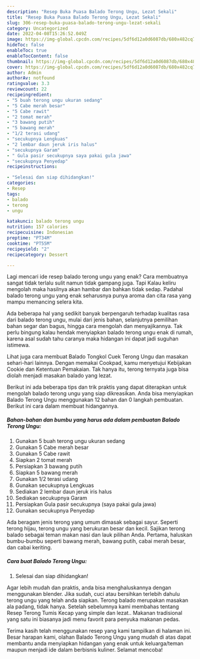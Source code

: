 ```yaml
---
description: "Resep Buka Puasa Balado Terong Ungu, Lezat Sekali"
title: "Resep Buka Puasa Balado Terong Ungu, Lezat Sekali"
slug: 306-resep-buka-puasa-balado-terong-ungu-lezat-sekali
category: Uncategorized
date: 2022-04-08T15:26:52.049Z
image: https://img-global.cpcdn.com/recipes/5df6d12a0d6087db/680x482cq70/balado-terong-ungu-foto-resep-utama.jpg
hideToc: false
enableToc: true
enableTocContent: false
thumbnail: https://img-global.cpcdn.com/recipes/5df6d12a0d6087db/680x482cq70/balado-terong-ungu-foto-resep-utama.jpg
cover: https://img-global.cpcdn.com/recipes/5df6d12a0d6087db/680x482cq70/balado-terong-ungu-foto-resep-utama.jpg
author: Admin
authorAv: notfound
ratingvalue: 3.3
reviewcount: 22
recipeingredient:
- "5 buah terong ungu ukuran sedang"
- "5 Cabe merah besar"
- "5 Cabe rawit"
- "2 tomat merah"
- "3 bawang putih"
- "5 bawang merah"
- "1/2 terasi udang"
- "secukupnya Lengkuas"
- "2 lembar daun jeruk iris halus"
- "secukupnya Garam"
- " Gula pasir secukupnya saya pakai gula jawa"
- "secukupnya Penyedap"
recipeinstructions:

- "Selesai dan siap dihidangkan!"
categories:
- Resep
tags:
- balado
- terong
- ungu

katakunci: balado terong ungu 
nutrition: 157 calories
recipecuisine: Indonesian
preptime: "PT34M"
cooktime: "PT55M"
recipeyield: "2"
recipecategory: Dessert

---
```



Lagi mencari ide resep balado terong ungu yang enak? Cara membuatnya sangat tidak terlalu sulit namun tidak gampang juga. Tapi Kalau keliru mengolah maka hasilnya akan hambar dan bahkan tidak sedap. Padahal balado terong ungu yang enak seharusnya punya aroma dan cita rasa yang mampu memancing selera kita.


Ada beberapa hal yang sedikit banyak berpengaruh terhadap kualitas rasa dari balado terong ungu, mulai dari jenis bahan, selanjutnya pemilihan bahan segar dan bagus, hingga cara mengolah dan menyajikannya. Tak perlu bingung kalau hendak menyiapkan balado terong ungu enak di rumah, karena asal sudah tahu caranya maka hidangan ini dapat jadi suguhan istimewa.

Lihat juga cara membuat Balado Tongkol Cuek Terong Ungu dan masakan sehari-hari lainnya. Dengan memakai Cookpad, kamu menyetujui Kebijakan Cookie dan Ketentuan Pemakaian. Tak hanya itu, terong ternyata juga bisa diolah menjadi masakan balado yang lezat.


Berikut ini ada beberapa tips dan trik praktis yang dapat diterapkan untuk mengolah balado terong ungu yang siap dikreasikan. Anda bisa menyiapkan Balado Terong Ungu menggunakan 12 bahan dan 0 langkah pembuatan. Berikut ini cara dalam membuat hidangannya.

<!--inarticleads1-->

##### Bahan-bahan dan bumbu yang harus ada dalam pembuatan Balado Terong Ungu:

1. Gunakan 5 buah terong ungu ukuran sedang
1. Gunakan 5 Cabe merah besar
1. Gunakan 5 Cabe rawit
1. Siapkan 2 tomat merah
1. Persiapkan 3 bawang putih
1. Siapkan 5 bawang merah
1. Gunakan 1/2 terasi udang
1. Gunakan secukupnya Lengkuas
1. Sediakan 2 lembar daun jeruk iris halus
1. Sediakan secukupnya Garam
1. Persiapkan  Gula pasir secukupnya (saya pakai gula jawa)
1. Gunakan secukupnya Penyedap


Ada beragam jenis terong yang umum dimasak sebagai sayur. Seperti terong hijau, terong ungu yang berukuran besar dan kecil. Sajikan terong balado sebagai teman makan nasi dan lauk pilihan Anda. Pertama, haluskan bumbu-bumbu seperti bawang merah, bawang putih, cabai merah besar, dan cabai keriting. 

<!--inarticleads2-->

##### Cara buat Balado Terong Ungu:


1. Selesai dan siap dihidangkan!

Agar lebih mudah dan praktis, anda bisa menghaluskannya dengan menggunakan blender. Jika sudah, cuci atau bersihkan terlebih dahulu terong ungu yang telah anda siapkan. Terong balado merupakan masakan ala padang, tidak hanya. Setelah sebelumnya kami membahas tentang Resep Terong Tumis Kecap yang simple dan lezat.. Makanan tradisional yang satu ini biasanya jadi menu favorit para penyuka makanan pedas. 

Terima kasih telah menggunakan resep yang kami tampilkan di halaman ini. Besar harapan kami, olahan Balado Terong Ungu yang mudah di atas dapat membantu anda menyiapkan hidangan yang enak untuk keluarga/teman maupun menjadi ide dalam berbisnis kuliner. Selamat mencoba!

